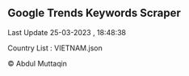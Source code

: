 

## Google Trends Keywords Scraper 
 
Last Update 25-03-2023 , 18:48:38

Country List :
VIETNAM.json



© Abdul Muttaqin 
